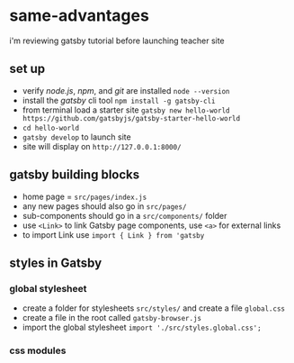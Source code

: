 # same-advantages

i'm reviewing gatsby tutorial before launching teacher site

## set up

* verify *node.js*, *npm*, and *git* are installed ```node --version```
* install the *gatsby* cli tool ```npm install -g gatsby-cli```
* from terminal load a starter site ```gatsby new hello-world https://github.com/gatsbyjs/gatsby-starter-hello-world```
* ```cd hello-world```
* ```gatsby develop``` to launch site
* site will display on ```http://127.0.0.1:8000/```

## gatsby building blocks

* home page = ```src/pages/index.js```
* any new pages should also go in ```src/pages/```
* sub-components should go in a ```src/components/``` folder
* use `<Link>` to link Gatsby page components, use `<a>` for external links
* to import Link use `import { Link } from 'gatsby`

## styles in Gatsby

### global stylesheet

* create a folder for stylesheets ```src/styles/``` and create a file ```global.css```
* create a file in the root called ```gatsby-browser.js```
* import the global stylesheet ```import './src/styles.global.css'; ```

### css modules

